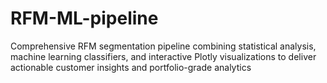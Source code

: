 # RFM-ML-pipeline
Comprehensive RFM segmentation pipeline combining statistical analysis, machine learning classifiers, and interactive Plotly visualizations to deliver actionable customer insights and portfolio-grade analytics
